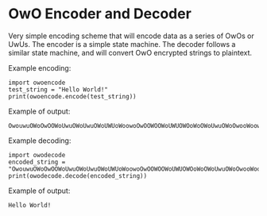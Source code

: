 # OwO Encoder and Decoder

Very simple encoding scheme that will encode data as a series of OwOs or UwUs. The encoder is a simple state machine. The decoder follows a similar state machine, and will convert OwO encrypted strings to plaintext. 

Example encoding:

```
import owoencode
test_string = "Hello World!"
print(owoencode.encode(test_string))
```

Example of output:

```
OwouwuOWoOwOOWoUwuOWoUwuOWoUWUoWoowoOwOOWOOWoUWUOWOoWoOWoUwuOWoOwooWoowO
```

Example decoding:

```
import owodecode
encoded_string = "OwouwuOWoOwOOWoUwuOWoUwuOWoUWUoWoowoOwOOWOOWoUWUOWOoWoOWoUwuOWoOwooWoowO"
print(owodecode.decode(encoded_string))
```

Example of output:

```
Hello World!
```
